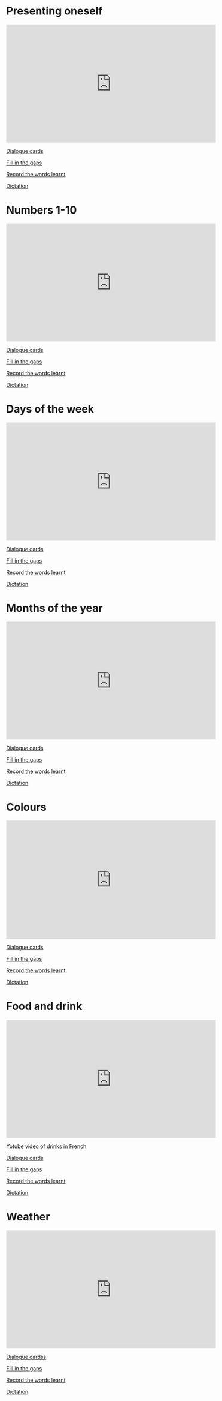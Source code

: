
<h1>Presenting oneself</h1>

<iframe width="560" height="315" src="https://www.youtube.com/embed/i4YJqmfF6Yc" frameborder="0" allow="accelerometer; autoplay; encrypted-media; gyroscope; picture-in-picture" allowfullscreen></iframe>


<a href="https://h5p.org/h5p/embed/403155">   Dialogue cards</a>

<a href="https://h5p.org/h5p/embed/403796"> Fill in the gaps</a>

<a href="https://h5p.org/h5p/embed/404007"> Record the words learnt</a>

<a href="https://h5p.org/h5p/embed/403899"> Dictation</a>

<h1>Numbers 1-10</h1>

<iframe width="560" height="315" src="https://www.youtube.com/embed/OzKPo3V6CKE" frameborder="0" allow="accelerometer; autoplay; encrypted-media; gyroscope; picture-in-picture" allowfullscreen></iframe>


<a href="https://h5p.org/h5p/embed/403144"> Dialogue cards</a>

<a href="https://h5p.org/h5p/embed/403778"> Fill in the gaps</a>

<a href="https://h5p.org/h5p/embed/404007"> Record the words learnt</a>

<a href="https://h5p.org/h5p/embed/403892"> Dictation</a>


<h1>Days of the week</h1>

<iframe width="560" height="315" src="https://www.youtube.com/embed/quCsJ88zzsY" frameborder="0" allow="accelerometer; autoplay; encrypted-media; gyroscope; picture-in-picture" allowfullscreen></iframe>


<a href="https://h5p.org/h5p/embed/403128">Dialogue cards</a>

<a href="https://h5p.org/h5p/embed/404002">Fill in the gaps</a>

<a href="https://h5p.org/h5p/embed/404007"> Record the words learnt</a>

<a href="https://h5p.org/h5p/embed/403906">Dictation</a>

<h1>Months of the year</h1>

<iframe width="560" height="315" src="https://www.youtube.com/embed/Jzbs17EVKlw" frameborder="0" allow="accelerometer; autoplay; encrypted-media; gyroscope; picture-in-picture" allowfullscreen></iframe>


<a href="https://h5p.org/h5p/embed/403138">Dialogue cards</a>
  
<a href="https://h5p.org/h5p/embed/403788">Fill in the gaps</a>

<a href="https://h5p.org/h5p/embed/404007"> Record the words learnt</a>

<a href="https://h5p.org/h5p/embed/403919">Dictation</a>

<h1>Colours</h1>

<iframe width="560" height="315" src="https://www.youtube.com/embed/PYfvJ32syxk" frameborder="0" allow="accelerometer; autoplay; encrypted-media; gyroscope; picture-in-picture" allowfullscreen></iframe>


<a href="https://h5p.org/h5p/embed/403151">Dialogue cards</a>

<a href="https://h5p.org/h5p/embed/403791">Fill in the gaps</a>

<a href="https://h5p.org/h5p/embed/404007"> Record the words learnt</a>

<a href="https://h5p.org/h5p/embed/403904">Dictation</a>


<h1>Food and drink</h1>

<iframe width="560" height="315" src="https://www.youtube.com/embed/lodXbEIPM7A" frameborder="0" allow="accelerometer; autoplay; encrypted-media; gyroscope; picture-in-picture" allowfullscreen></iframe>


<a href="https://www.youtube.com/watch?v=PIztQ2-ip8U"> Yotube video of drinks in French

<a href="https://h5p.org/h5p/embed/403153">Dialogue cards</a>

<a href="https://h5p.org/h5p/embed/403784">Fill in the gaps</a>

<a href="https://h5p.org/h5p/embed/404007"> Record the words learnt</a>

<a href="https://h5p.org/h5p/embed/403890">Dictation</a>

<h1>Weather</h1>

<iframe width="560" height="315" src="https://www.youtube.com/embed/G8iBwQUvY-E" frameborder="0" allow="accelerometer; autoplay; encrypted-media; gyroscope; picture-in-picture" allowfullscreen></iframe>

<a href="https://h5p.org/h5p/embed/403148">Dialogue cardss</a>

<a href="https://h5p.org/h5p/embed/403772">Fill in the gaps</a>

<a href="https://h5p.org/h5p/embed/404007"> Record the words learnt</a>

<a href="https://h5p.org/h5p/embed/403910">Dictation</a>



                                           
